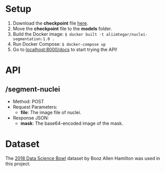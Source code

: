 # Setup
1. Download the **checkpoint** file [here](https://drive.google.com/file/d/1-4OhgH7N-AQBFHa05HRq3MD7CG42ojAm/view?usp=sharing).
2. Move the **checkpoint** file to the **models** folder.
3. Build the Docker image: `$ docker built -t aliimtegar/nuclei-segmentation:1.0 .`
4. Run Docker Compose: `$ docker-compose up`
5. Go to [localhost:8000/docs](http://localhost:8000/docs) to start trying the API!

# API
## /segment-nuclei
- Method: POST
- Request Parameters:
  - **file**: The image file of nuclei.
- Response JSON:
  - **mask**: The base64-encoded image of the mask.

# Dataset
The [2018 Data Science Bowl](https://www.kaggle.com/competitions/data-science-bowl-2018) dataset by Booz Allen Hamilton was used in this project.